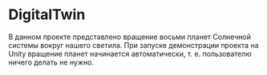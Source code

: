 # DigitalTwin
В данном проекте представлено вращение восьми планет Солнечной системы вокруг нашего светила. При запуске демонстрации проекта на Unity вращение планет начинается автоматически, т. е. пользователю ничего делать не нужно.
